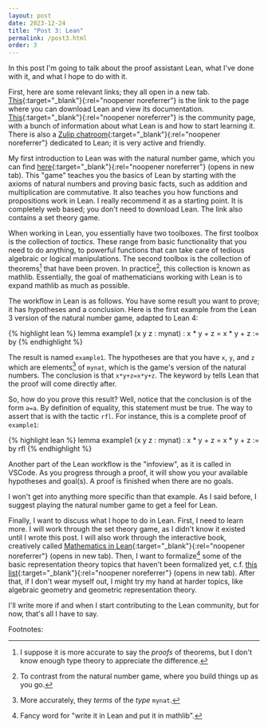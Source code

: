 ```yaml
---
layout: post
date: 2023-12-24
title: "Post 3: Lean"
permalink: /post3.html
order: 3
---
```


In this post I'm going to talk about the proof assistant Lean, what I've done with it, and what I hope to do with it.

First, here are some relevant links; they all open in a new tab. [This](https://lean-lang.org/){:target="_blank"}{:rel="noopener noreferrer"} is the link to the page where you can download Lean and view its documentation. [This](https://leanprover-community.github.io/){:target="_blank"}{:rel="noopener noreferrer"} is the community page, with a bunch of information about what Lean is and how to start learning it. There is also a [Zulip chatroom](https://leanprover.zulipchat.com/){:target="_blank"}{:rel="noopener noreferrer"} dedicated to Lean; it is very active and friendly.

My first introduction to Lean was with the natural number game, which you can find [here](https://adam.math.hhu.de/){:target="_blank"}{:rel="noopener noreferrer"} (opens in new tab). This "game" teaches you the basics of Lean by starting with the axioms of natural numbers and proving basic facts, such as addition and multiplication are commutative. It also teaches you how functions and propositions work in Lean. I really recommend it as a starting point. It is completely web based; you don't need to download Lean. The link also contains a set theory game.

When working in Lean, you essentially have two toolboxes. The first toolbox is the collection of *tactics*. These range from basic functionality that you need to do anything, to powerful functions that can take care of tedious algebraic or logical manipulations. The second toolbox is the collection of theorems[^1] that have been proven. In practice[^2], this collection is known as mathlib. Essentially, the goal of mathematicians working with Lean is to expand mathlib as much as possible.

[^1]: I suppose it is more accurate to say the *proofs* of theorems, but I don't know enough type theory to appreciate the difference.

[^2]: To contrast from the natural number game, where you build things up as you go.

The workflow in Lean is as follows. You have some result you want to prove; it has hypotheses and a conclusion. Here is the first example from the Lean 3 version of the natural number game, adapted to Lean 4:

{% highlight lean %}
lemma example1 (x y z : mynat) : x * y + z = x * y + z := by
{% endhighlight %}

The result is named `example1`. The hypotheses are that you have `x`, `y`, and `z` which are elements[^3] of `mynat`, which is the game's version of the natural numbers. The conclusion is that `x*y+z=x*y+z`. The keyword `by` tells Lean that the proof will come directly after.

[^3]: More accurately, they *terms* of the *type* `mynat`.

So, how do you prove this result? Well, notice that the conclusion is of the form `a=a`. By definition of equality, this statement must be true. The way to assert that is with the tactic `rfl`. For instance, this is a complete proof of `example1`:

{% highlight lean %}
lemma example1 (x y z : mynat) : x * y + z = x * y + z := by
    rfl
{% endhighlight %}

Another part of the Lean workflow is the "infoview", as it is called in VSCode. As you progress through a proof, it will show you your available hypotheses and goal(s). A proof is finished when there are no goals.

I won't get into anything more specific than that example. As I said before, I suggest playing the natural number game to get a feel for Lean.

Finally, I want to discuss what I hope to do in Lean. First, I need to learn more. I will work through the set theory game, as I didn't know it existed until I wrote this post. I will also work through the interactive book, creatively called [Mathematics in Lean](https://leanprover-community.github.io/mathematics_in_lean/){:target="_blank"}{:rel="noopener noreferrer"} (opens in new tab). Then, I want to formalize[^4] some of the basic representation theory topics that haven't been formalized yet, c.f. [this list](https://leanprover-community.github.io/undergrad_todo){:target="_blank"}{:rel="noopener noreferrer"} (opens in new tab). After that, if I don't wear myself out, I might try my hand at harder topics, like algebraic geometry and geometric representation theory.

[^4]: Fancy word for "write it in Lean and put it in mathlib".

I'll write more if and when I start contributing to the Lean community, but for now, that's all I have to say.

Footnotes: